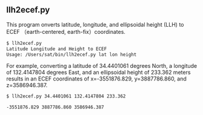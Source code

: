 ## llh2ecef.py

This program onverts latitude, longitude, and ellipsoidal height (LLH) to ECEF （earth-centered, earth-fix）coordinates.

```bash
$ llh2ecef.py
Latitude Longitude and Height to ECEF
Usage: /Users/sat/bin/llh2ecef.py lat lon height
```

For example, converting a latitude of 34.4401061 degrees North, a longitude of 132.4147804 degrees East, and an ellipsoidal height of 233.362 meters results in
an ECEF coordinates of x=-3551876.829, y=3887786.860, and z=3586946.387.

```bash
$ llh2ecef.py 34.4401061 132.4147804 233.362

-3551876.829 3887786.860 3586946.387
```
